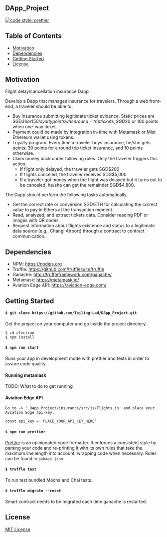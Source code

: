 ## DApp_Project

[![code style: prettier](https://img.shields.io/badge/code_style-prettier-ff69b4.svg?style=flat-square)](https://github.com/prettier/prettier)

## Table of Contents

* [ Motivation](#motivation)
* [ Dependencies ](#dependencies)
* [ Getting Started ](#getting-started)
* [ License ](#license)

## Motivation
Flight delay/cancellation insurance Dapp

Develop a Dapp that manages insurance for travelers. Through a web front-end, a traveler should be able to:

- Buy insurance submitting legitimate ticket evidence. Static prices are SGD$30 or 150 loyalty points when round-trip tickets, SGD$20 or 100 points when one-way ticket.
- Payment could be made by integration in-time with Metamask or Mist Ethereum wallet using tokens.
- Loyalty program. Every time a traveler buys insurance, he/she gets points: 30 points for a round trip ticket insurance, and 10 points otherwise.
- Claim money back under following rules. Only the traveler triggers this action.
  - If flight only delayed, the traveler gets SGD$200
  - If flights canceled, the traveler receives SDG$5,000
  - If a traveler got money when the flight was delayed but it turns out to be canceled, he/she can get the remainder SGD$4,800.

The Dapp should perform the following tasks automatically.

- Get the correct rate or conversion SGD/ETH for calculating the correct value to pay in Ethers at the transaction moment.
- Read, analyzed, and extract tickets data. Consider reading PDF or images with QR codes
- Request information about flights existence and status to a legitimate data source (e.g., Changi Airport) through a contract to contract communication.


## Dependencies
- NPM: https://nodejs.org
- Truffle: https://github.com/trufflesuite/truffle
- Ganache: http://truffleframework.com/ganache/
- Metamask: https://metamask.io/
- Aviation Edge API: https://aviation-edge.com/

## Getting Started

#### `$ git clone https://github.com/Toiling-Lad/DApp_Project.git`

Get the project on your computer and go inside the project directory.

```
$ cd election
$ npm install
```


#### `$ npm run start`
Runs your app in development mode with prettier and tests in order to assure code quality.


#### Running metamask
TODO: What to do to get running


#### Aviation Edge API
 
 ```
 Go to -> '.DApp_Project/insurance/src/js/Flights.js' and place your Aviation Edge api-key.

 const api_key = 'PLACE_YOUR_API_KEY_HERE'
 ```

#### `$ npm run prettier`
[Prettier](https://github.com/prettier/prettier) is an opinionated code formatter. It enforces a consistent style by parsing your code and re-printing it with its own rules that take the maximum line length into account, wrapping code when necessary.
Rules can be found in `pakage.json`

#### `$ truffle test`
To run test bundled Mocha and Chai tests.

#### `$ truffle migrate --reset`
Smart contract needs to be migrated each time ganache is restarted.

## License

[MIT License](LICENSE)